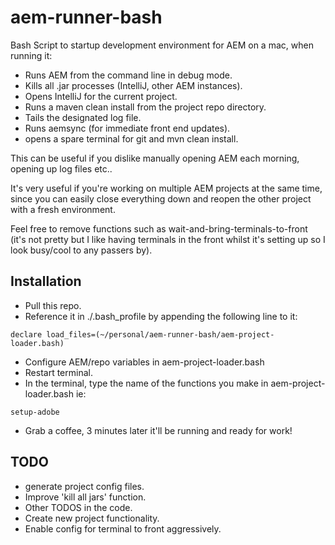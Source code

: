 # aem-runner-bash
Bash Script to startup development environment for AEM on a mac, when running it:
* Runs AEM from the command line in debug mode.
* Kills all .jar processes (IntelliJ, other AEM instances).
* Opens IntelliJ for the current project.
* Runs a maven clean install from the project repo directory.
* Tails the designated log file.
* Runs aemsync (for immediate front end updates).
* opens a spare terminal for git and mvn clean install.

This can be useful if you dislike manually opening AEM each morning, opening up log files etc..

It's very useful if you're working on multiple AEM projects at the same time, since you can easily close everything down and reopen the other project with a fresh environment.

Feel free to remove functions such as wait-and-bring-terminals-to-front (it's not pretty but I like having terminals in the front whilst it's setting up so I look busy/cool to any passers by).

## Installation
* Pull this repo.
* Reference it in ./.bash_profile by appending the following line to it:
```
declare load_files=(~/personal/aem-runner-bash/aem-project-loader.bash)
```
* Configure AEM/repo variables in aem-project-loader.bash
* Restart terminal.
* In the terminal, type the name of the functions you make in aem-project-loader.bash ie:

```setup-adobe```
* Grab a coffee, 3 minutes later it'll be running and ready for work!

## TODO
* generate project config files.
* Improve 'kill all jars' function.
* Other TODOS in the code.
* Create new project functionality.
* Enable config for terminal to front aggressively.